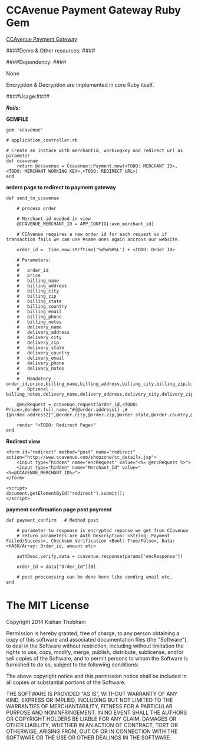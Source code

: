 CCAvenue Payment Gateway Ruby Gem
===================================

[CCAvenue Payment Gateway](https://www.ccavenue.com)

####Demo & Other resources: ####


####Dependency: ####

None

Encryption & Decryption are implemented in core Ruby itself.

####Usage:####

**_Rails:_**

**GEMFILE**

    gem 'ccavenue'

    # application_controller.rb
    
    # Create an instace with merchantid, workingkey and redirect url as parameter
    def ccavenue
        return @ccavenue = Ccavenue::Payment.new(<TODO: MERCHANT ID>,<TODO: MERCHANT WORKING KEY>,<TODO: REDIRECT URL>)
    end


**orders page to redirect to payment gateway**
    
    def send_to_ccavenue
        
        # process order
        
        # Merchant id needed in view
        @CCAVENUE_MERCHANT_ID = APP_CONFIG[:ave_merchant_id]
        
        # CCAvenue requires a new order id for each request so if transaction fails we can use #same ones again accross our website.
        
        order_id =  Time.now.strftime('%d%m%H%L') + <TODO: Order Id>
        
        # Parameters:
        # 
        #   order_id
        #   price
        #   billing_name
        #   billing_address
        #   billing_city
        #   billing_zip
        #   billing_state
        #   billing_country
        #   billing_email
        #   billing_phone
        #   billing_notes
        #   delivery_name
        #   delivery_address
        #   delivery_city
        #   delivery_zip
        #   delivery_state
        #   delivery_country
        #   delivery_email
        #   delivery_phone
        #   delivery_notes
        #
        #   Mandatory - order_id,price,billing_name,billing_address,billing_city,billing_zip,billing_state,billing_country,billing_email,billing_phone
        #   Optional - billing_notes,delivery_name,delivery_address,delivery_city,delivery_zip,delivery_state,delivery_country,delivery_email,delivery_phone,delivery_notes
        
        @encRequest = ccavenue.request(order_id,<TODO: Price>,@order.full_name,"#{@order.address1} ,#{@order.address2}",@order.city,@order.zip,@order.state,@order.country,@order.email,@order.phone)

        render "<TODO: Redirect Page>"
    end


**Redirect view**
    
    <form id="redirect" method="post" name="redirect" action="http://www.ccavenue.com/shopzone/cc_details.jsp">
        <input type="hidden" name="encRequest" value="<%= @encRequest %>">
        <input type="hidden" name="Merchant_Id" value="<%=@CCAVENUE_MERCHANT_ID%>">
    </form>

    <script>
    document.getElementById("redirect").submit();   
    </script>
    
**payment confirmation page post payment**
    
    def payment_confirm   # Method post 
    
        # parameter to response is encrypted reponse we get from CCavenue
        # return parameters are Auth Description: <String: Payment Failed/Success>, Checksum Verification <Bool: True/False>, Data: <HASH/Array: Order_id, amount etc>
        
        authDesc,verify,data = ccavenue.response(params['encResponse'])
        
        order_Id = data["Order_Id"][0]
        
        # post proccessing can be done here like sending email etc.
    end
    
    

The MIT License
===============

Copyright 2014 Kishan Thobhani

Permission is hereby granted, free of charge, to any person obtaining a copy
of this software and associated documentation files (the "Software"), to deal
in the Software without restriction, including without limitation the rights
to use, copy, modify, merge, publish, distribute, sublicense, and/or sell
copies of the Software, and to permit persons to whom the Software is
furnished to do so, subject to the following conditions:

The above copyright notice and this permission notice shall be included in
all copies or substantial portions of the Software.

THE SOFTWARE IS PROVIDED "AS IS", WITHOUT WARRANTY OF ANY KIND, EXPRESS OR
IMPLIED, INCLUDING BUT NOT LIMITED TO THE WARRANTIES OF MERCHANTABILITY,
FITNESS FOR A PARTICULAR PURPOSE AND NONINFRINGEMENT. IN NO EVENT SHALL THE
AUTHORS OR COPYRIGHT HOLDERS BE LIABLE FOR ANY CLAIM, DAMAGES OR OTHER
LIABILITY, WHETHER IN AN ACTION OF CONTRACT, TORT OR OTHERWISE, ARISING FROM,
OUT OF OR IN CONNECTION WITH THE SOFTWARE OR THE USE OR OTHER DEALINGS IN
THE SOFTWARE.